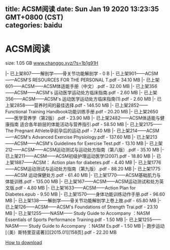 
title: ACSM阅读
date: Sun Jan 19 2020 13:23:35 GMT+0800 (CST)    
categories: baidu
---

# ACSM阅读
size: 1.05 GB
 www.changgo.xyz/?s=1b1g91H
 
|- 已上架807——解剖学——骨关节功能解剖学 - 0 B
|- 已上架901——ACSM——ACSM’S RESOURCES FOR THE PERSONAL T.pdf - 34.10 MB
|- 已上架601——ACSM——ACSM体适能手册（中文）.pdf - 32.00 MB
|- 已上架356——ACSM——ACSM's 运动医学运动处方临床指南.pdf - 2.60 MB
|- 已上架356——ACSM——ACSM's 运动医学运动处方临床指南(1).pdf - 2.60 MB
|- 已上架2858——营养时间的最佳选择.pdf - 146.50 MB
|- 已上架2852——Functional Training Handbook功能训练手册.pdf - 20.20 MB
|- 已上架2650——医学营养学（第2版）.pdf - 23.90 MB
|- 已上架2482——ACSM体适能与健康指南  适合各年龄层的体能活动与营养指引.pdf - 58.50 MB
|- 已上架2175——The Pregnant Athlete孕前孕后的运动.pdf - 7.40 MB
|- 已上架214——ACSM——ACSM's Advanced Exercise Physiology.pdf - 137.60 MB
|- 已上架213——ACSM——ACSM's Guidelines for Exercise Test.pdf - 13.10 MB
|- 已上架212——ACSM——ACSM运动测试与运动处方指南（第八版）.pdf - 35.10 MB
|- 已上架211——ACSM——ACSM初级护理运动医学(2007).pdf - 18.80 MB
|- 已上架1887——ACSM： Action plan for diabetes.pdf - 4.40 MB
|- 已上架1776——ACSM运动测试与运动处方指南（第九版）.pdf - 88.20 MB
|- 已上架1775——ACSM 运动保健处方.pdf - 61.40 MB
|- 已上架1770——ACSM基础肌力与体能训练.pdf - 135.00 MB
|- 已上架167——ACSM——ACSM运动测试和处方英文版.pdf - 4.80 MB
|- 已上架1633——ACSM——Action Plan for Diabetes.epub - 9.50 MB
|- 已上架1570——身体功能训练动作手册.pdf - 96.60 MB
|- 已上架138——解剖学——骨关节功能解剖学上卷上肢.pdf - 65.80 MB
|- 已上架126——ACSM——ACSM's Foundations of Strength Trai.pdf - 23.10 MB
|- 已上架1255——NASM—— Study Guide to Accompany ：NASM Essentials of Sports Performance Training.pdf - 1.50 MB
|- 已上架1255——NASM—— Study Guide to Accompany ：NASM Es.pdf - 1.50 MB
|- 跑步运动 [（美）斯特里亚诺著][][2015.01][158页].pdf - 22.20 MB

[How to download](https://bpcam.bemobtrk.com/go/2ceec3aa-1ca2-46d6-b9ff-aaa5c184517c?jno=670)